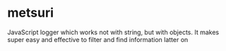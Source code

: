 # metsuri
JavaScript logger which works not with string, but with objects. It makes super easy and effective to filter and find information latter on
